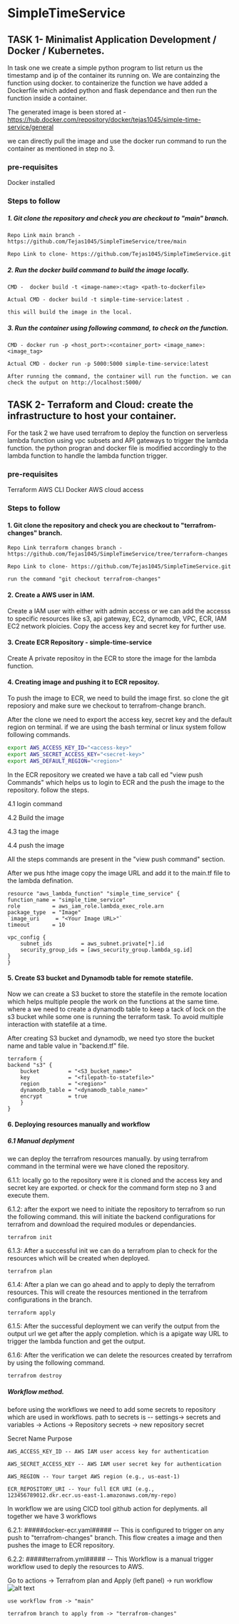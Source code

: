 # SimpleTimeService

## TASK 1- Minimalist Application Development / Docker / Kubernetes. 

In task one we create a simple python program to list return us the timestamp and ip of the container its running on. We are containzing the function using docker. to containerize the function we have added a Dockerfile which added python and flask dependance and then run the function inside a container. 

The generated image is been stored at - https://hub.docker.com/repository/docker/tejas1045/simple-time-service/general

we can directly pull the image and use the docker run command to run the container as mentioned in step no 3.

### pre-requisites
 Docker installed

### Steps to follow

##### 1. Git clone the repository and check you are checkout to "main" branch.

    Repo Link main branch - https://github.com/Tejas1045/SimpleTimeService/tree/main

    Repo Link to clone- https://github.com/Tejas1045/SimpleTimeService.git

##### 2. Run the docker build command to build the image locally.

    CMD -  docker build -t <image-name>:<tag> <path-to-dockerfile>

    Actual CMD - docker build -t simple-time-service:latest .

    this will build the image in the local.

##### 3. Run the container using following command, to check on the function.

    CMD - docker run -p <host_port>:<container_port> <image_name>:<image_tag>

    Actual CMD - docker run -p 5000:5000 simple-time-service:latest

    After running the command, the container will run the function. we can check the output on http://localhost:5000/


## TASK 2- Terraform and Cloud: create the infrastructure to host your container.

For the task 2 we have used terrafrom to deploy the function on serverless lambda function using vpc subsets and API gateways to trigger the lambda function. the python progran and docker file is modified accordingly to the lambda function to handle the lambda function trigger.

### pre-requisites
Terraform
AWS CLI
Docker
AWS cloud access

### Steps to follow

#### 1. Git clone the repository and check you are checkout to "terrafrom-changes" branch.

    Repo Link terraform changes branch - https://github.com/Tejas1045/SimpleTimeService/tree/terraform-changes

    Repo Link to clone- https://github.com/Tejas1045/SimpleTimeService.git

    run the command "git checkout terrafrom-changes"

#### 2. Create a AWS user in IAM.

Create a IAM user with either with admin access or we can add the accesss to specific resources like s3, api gateway, EC2, dynamodb, VPC, ECR, IAM EC2 network ploicies. Copy the access key and secret key for further use.

#### 3. Create ECR Repository - simple-time-service

Create A private repositoy in the ECR to store the image for the lambda function. 

#### 4. Creating image and pushing it to ECR repositoy.

To push the image to ECR, we need to build the image first. so clone the git reposiory and make sure we checkout to terrafrom-change branch.

After the clone we need to export the access key, secret key and the default region on terminal. 
if we are using the bash terminal or linux system follow following commands. 

```bash
export AWS_ACCESS_KEY_ID="<access-key>"
export AWS_SECRET_ACCESS_KEY="<secret-key>"
export AWS_DEFAULT_REGION="<region>"
```

In the ECR repository we created we have a tab call ed "view push Commands" which helps us to login to ECR and the push the image to the repository. follow the steps. 

4.1 login command 

4.2 Build the image

4.3 tag the image

4.4 push the image

All the steps commands are present in the "view push command" section.

After we pus hthe image copy the image URL and add it to the main.tf file to the lambda defination.

    resource "aws_lambda_function" "simple_time_service" {
    function_name = "simple_time_service"
    role          = aws_iam_role.lambda_exec_role.arn
    package_type  = "Image"
    `image_uri     = "<Your Image URL>"`
    timeout       = 10

    vpc_config {
        subnet_ids         = aws_subnet.private[*].id
        security_group_ids = [aws_security_group.lambda_sg.id]
    }
    }

#### 5. Create S3 bucket and Dynamodb table for remote statefile.

Now we can create a S3 bucket  to store the statefile in the remote location which helps multiple people the work on the functions at the same time. where a we need to create a dynamodb table to keep a tack of lock on the s3 bucket while some one is running the terraform task. To avoid multiple interaction with statefile at a time. 

After creating S3 bucket and dynamodb, we need tyo store the bucket name and table value in "backend.tf" file.

    terraform {
    backend "s3" {
        bucket         = "<S3_bucket_name>"
        key            = "<filepath-to-statefile>"
        region         = "<region>"
        dynamodb_table = "<dynamodb_table_name>"
        encrypt        = true
        }
    }

#### 6. Deploying resources manually and workflow

##### 6.1 Manual deplyment

we can deploy the terrafrom resources manually. by using terrafrom command in the terminal were we have cloned the repository. 

6.1.1: locally go to the repository were it is cloned and the access key and secret key are exported. or check for the command form step no 3 and execute them. 

6.1.2:  after the export we need to initiate the repository to terrafrom so run the following command. this will initiate the backend configurations for terrafrom and download the required modules or dependancies.

    terrafrom init

6.1.3: After a successful init we can do a terrafrom plan to check for the resources which will be created when deployed.

    terrafrom plan

6.1.4: After a plan we can go ahead and to apply to deply the terrafrom resources. This will create the resources mentioned in the terrafrom configurations in the branch.

    terraform apply 

6.1.5: After the successful deployment we can verify the output from the output url we get after the apply completion. which is a apigate way URL to trigger the lambda function and get the output.

6.1.6: After the verification we can delete the resources created by terrafrom by using the following command. 

    terrafrom destroy

##### Workflow method. 

before using the workflows we need to add some secrets to repository which are used in workflows. 
path to secrets is -- settings-> secrets and variables -> Actions -> Repository secrets -> new repository secret

Secret Name	Purpose

    AWS_ACCESS_KEY_ID -- AWS IAM user access key for authentication

    AWS_SECRET_ACCESS_KEY -- AWS IAM user secret key for authentication

    AWS_REGION -- Your target AWS region (e.g., us-east-1)

    ECR_REPOSITORY_URI -- Your full ECR URI (e.g., 123456789012.dkr.ecr.us-east-1.amazonaws.com/my-repo)

In workflow we are using CICD tool github action for deplyments. all together we have 3 workflows

6.2.1: #####docker-ecr.yaml##### -- This is configured to trigger on any push to "terrafrom-changes" branch. This flow creates a image and then pushes the image to ECR repository.

6.2.2: #####terrafrom.yml##### -- This Workflow is a manual trigger workflow used to deply the resources to AWS. 

Go to actions -> Terrafrom plan and Apply (left panel) -> run workflow
![alt text](image.png)

    use workflow from -> "main"

    terrafrom branch to apply from -> "terrafrom-changes"














